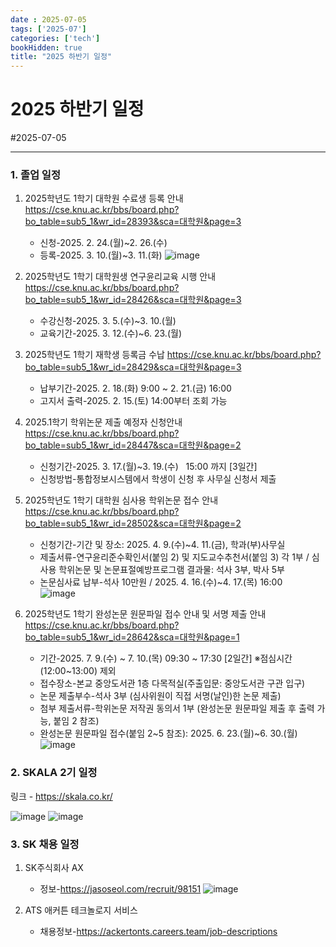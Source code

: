 ```yaml
---
date : 2025-07-05
tags: ['2025-07']
categories: ['tech']
bookHidden: true
title: "2025 하반기 일정"
---
```


# 2025 하반기 일정

#2025-07-05

---

### 1. 졸업 일정

1. 2025학년도 1학기 대학원 수료생 등록 안내 https://cse.knu.ac.kr/bbs/board.php?bo_table=sub5_1&wr_id=28393&sca=대학원&page=3
   - 신청-2025. 2. 24.(월)~2. 26.(수)
   - 등록-2025. 3. 10.(월)~3. 11.(화)
   ![image](https://github.com/user-attachments/assets/641aa182-e978-4172-b657-0bcdcbeb6339)


2. 2025학년도 1학기 대학원생 연구윤리교육 시행 안내 https://cse.knu.ac.kr/bbs/board.php?bo_table=sub5_1&wr_id=28426&sca=대학원&page=3
   - 수강신청-2025. 3. 5.(수)~3. 10.(월)
   - 교육기간-2025. 3. 12.(수)~6. 23.(월)

3. 2025학년도 1학기 재학생 등록금 수납 https://cse.knu.ac.kr/bbs/board.php?bo_table=sub5_1&wr_id=28429&sca=대학원&page=3
   - 납부기간-2025. 2. 18.(화) 9:00 ~ 2. 21.(금) 16:00
   - 고지서 출력-2025. 2. 15.(토) 14:00부터 조회 가능

4. 2025.1학기 학위논문 제출 예정자 신청안내 https://cse.knu.ac.kr/bbs/board.php?bo_table=sub5_1&wr_id=28447&sca=대학원&page=2
   - 신청기간-2025. 3. 17.(월)~3. 19.(수)   15:00 까지 [3일간]
   - 신청방법-통합정보시스템에서 학생이 신청 후 사무실 신청서 제출

5. 2025학년도 1학기 대학원 심사용 학위논문 접수 안내 https://cse.knu.ac.kr/bbs/board.php?bo_table=sub5_1&wr_id=28502&sca=대학원&page=2
   - 신청기간-기간 및 장소: 2025. 4. 9.(수)~4. 11.(금), 학과(부)사무실
   - 제출서류-연구윤리준수확인서(붙임 2) 및 지도교수추천서(붙임 3) 각 1부 / 심사용 학위논문 및 논문표절예방프로그램 결과물: 석사 3부, 박사 5부
   - 논문심사료 납부-석사 10만원 / 2025. 4. 16.(수)~4. 17.(목) 16:00\
   ![image](https://github.com/user-attachments/assets/e00ac20a-3a64-4157-886f-c88791059c0d)


6. 2025학년도 1학기 완성논문 원문파일 접수 안내 및 서명 제출 안내 https://cse.knu.ac.kr/bbs/board.php?bo_table=sub5_1&wr_id=28642&sca=대학원&page=1
   - 기간-2025. 7. 9.(수) ~ 7. 10.(목) 09:30 ~ 17:30 [2일간] ※점심시간(12:00~13:00) 제외
   - 접수장소-본교 중앙도서관 1층 다목적실(주출입문: 중앙도서관 구관 입구)
   - 논문 제출부수-석사 3부 (심사위원이 직접 서명(날인)한 논문 제출)
   - 첨부 제출서류-학위논문 저작권 동의서 1부 (완성논문 원문파일 제출 후 출력 가능, 붙임 2 참조)
   - 완성논문 원문파일 접수(붙임 2~5 참조): 2025. 6. 23.(월)~6. 30.(월)
   ![image](https://github.com/user-attachments/assets/78d78c49-9ab6-43b2-a474-29de064abeba)


### 2. SKALA 2기 일정

링크 - https://skala.co.kr/

![image](https://github.com/user-attachments/assets/506c13fc-83ec-4ea1-9958-a73e9b270656)
![image](https://github.com/user-attachments/assets/0a5870af-1cb1-4dd7-8ce6-a5ebb9743e03)

### 3. SK 채용 일정

1. SK주식회사 AX
   - 정보-https://jasoseol.com/recruit/98151
   ![image](https://github.com/user-attachments/assets/c32a599e-a503-4280-9da4-3c37d7987fca)

2. ATS 애커튼 테크놀로지 서비스
   - 채용정보-https://ackertonts.careers.team/job-descriptions
